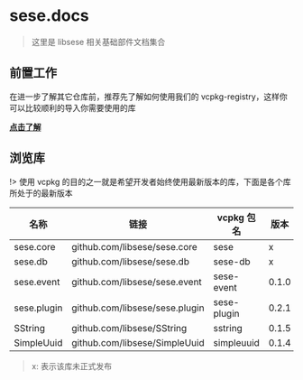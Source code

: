 # sese.docs

> 这里是 libsese 相关基础部件文档集合

## 前置工作

在进一步了解其它仓库前，推荐先了解如何使用我们的 vcpkg-registry，这样你可以比较顺利的导入你需要使用的库

[**点击了解**](/project/vcpkg-registry/README.md)

## 浏览库

!> 使用 vcpkg 的目的之一就是希望开发者始终使用最新版本的库，下面是各个库所处于的最新版本

| 名称          | 链接                              | vcpkg 包名    | 版本    |
|-------------|---------------------------------|-------------|-------|
| sese.core   | github.com/libsese/sese.core    | sese        | x     |
| sese.db     | github.com/libsese/sese.db      | sese-db     | x     |
| sese.event  | github.com/libsese/sese.event   | sese-event  | 0.1.0 |
| sese.plugin | github.com/libsese/sese.plugin  | sese-plugin | 0.2.1 |
| SString     | github.com/libsese/SString      | sstring     | 0.1.5 |
| SimpleUuid  | github.com/libsese/SimpleUuid   | simpleuuid  | 0.1.4 |

> x: 表示该库未正式发布

